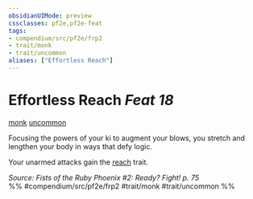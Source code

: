 ```yaml
---
obsidianUIMode: preview
cssclasses: pf2e,pf2e-feat
tags:
- compendium/src/pf2e/frp2
- trait/monk
- trait/uncommon
aliases: ["Effortless Reach"]
---
```

# Effortless Reach  *Feat 18*  
[monk](rules/traits/monk.md "Monk Class Trait")  [uncommon](rules/traits/uncommon.md "Uncommon Rarity Trait")  


Focusing the powers of your ki to augment your blows, you stretch and lengthen your body in ways that defy logic.

Your unarmed attacks gain the [reach](rules/traits/reach.md "Reach Weapon Trait") trait.

*Source: Fists of the Ruby Phoenix #2: Ready? Fight! p. 75*  
%% #compendium/src/pf2e/frp2 #trait/monk #trait/uncommon %%